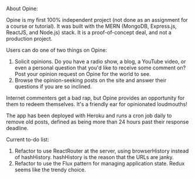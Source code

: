 About Opine:

Opine is my first 100% independent project (not done as an assignment for a course or tutorial). It was built with the MERN (MongoDB, Express.js, ReactJS, and Node.js) stack. It is a proof-of-concept deal, and not a production project.

Users can do one of two things on Opine: 

1. Solicit opinions. Do you have a radio show, a blog, a YouTube video, or even a personal question that you'd like to receive some comment on? Post your opinion request on Opine for the world to see.
2. Browse the opinion-seeking posts on the site and answer their questions if you are so inclined.

Internet commenters get a bad rap, but Opine provides an opportunity for them to redeem themselves. It's a friendly ear for opinionated loudmouths!

The app has been deployed with Heroku and runs a cron job daily to remove old posts, defined as being more than 24 hours past their response deadline.

Current to-do list:
1. Refactor to use ReactRouter at the server, using browserHistory instead of hashHistory. hashHistory is the reason that the URLs are janky.
2. Refactor to use the Flux pattern for managing application state. Redux seems like the trendy choice.

